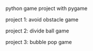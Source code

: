 python game project with pygame

project 1: avoid obstacle game

project 2: divide ball game

project 3: bubble pop game

